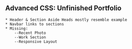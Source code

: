 ## Advanced CSS: Unfinished Portfolio
    * Header & Section Aside Heads mostly resemble example
    * Navbar links to sections
    * Missing:
        --Recent Photo
        --Work Section
        --Responsive Layout
        
